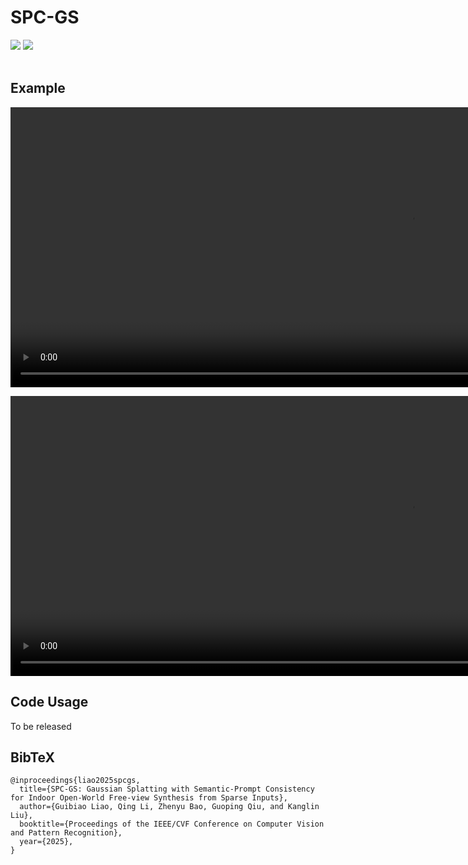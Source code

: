 # SPC-GS


<div align="left">
    <a href="https://gbliao.github.io/SPC-GS.github.io/"><img src="https://img.shields.io/badge/🌐 Website-Visit-orange"></a>
    <a href="https://arxiv.org/abs/2503.12535"><img src="https://img.shields.io/badge/arXiv-PDF-blue"></a>
</div>

<br>

## Example

<video src="https://raw.githubusercontent.com/gbliao/SPC-GS/main/assets/grouping_ours_recon1.mp4" controls width="1280" height="448"></video>

<video src="https://raw.githubusercontent.com/gbliao/SPC-GS/main/assets/grouping_ours_seg1.mp4" controls width="1280" height="448"></video>

## Code Usage
To be released


## BibTeX
```
@inproceedings{liao2025spcgs,
  title={SPC-GS: Gaussian Splatting with Semantic-Prompt Consistency for Indoor Open-World Free-view Synthesis from Sparse Inputs},
  author={Guibiao Liao, Qing Li, Zhenyu Bao, Guoping Qiu, and Kanglin Liu},
  booktitle={Proceedings of the IEEE/CVF Conference on Computer Vision and Pattern Recognition},
  year={2025},
}
```

